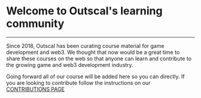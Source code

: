 # Welcome to Outscal's learning community

-----------------------------------------

Since 2018, Outscal has been curating course material for game development and web3. We thought that now would be a great time to share these courses on the web so that anyone can learn and contribute to the growing game and web3 development industry.

Going forward all of our course will be added here so you can directly. If you are looking to contribute follow the instructions on our [CONTRIBUTIONS PAGE](./CONTRIBUTIONS.md)
